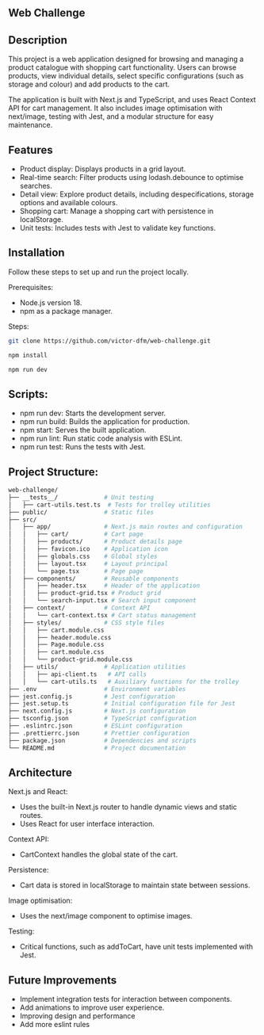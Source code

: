 ## Web Challenge


## Description

This project is a web application designed for browsing and managing a product catalogue with shopping cart 
functionality. Users can browse products, view individual details, select specific configurations (such as storage and 
colour) and add products to the cart.

The application is built with Next.js and TypeScript, and uses React Context API for cart management. It also includes 
image optimisation with next/image, testing with Jest, and a modular structure for easy maintenance.

## Features

- Product display: Displays products in a grid layout.
- Real-time search: Filter products using lodash.debounce to optimise searches.
- Detail view: Explore product details, including despecifications, storage options and available colours.
- Shopping cart: Manage a shopping cart with persistence in localStorage.
- Unit tests: Includes tests with Jest to validate key functions.

## Installation

Follow these steps to set up and run the project locally.

Prerequisites:

- Node.js version 18. 
- npm as a package manager.

Steps:

```bash
git clone https://github.com/victor-dfm/web-challenge.git

npm install

npm run dev
```

## Scripts:

- npm run dev: Starts the development server.
- npm run build: Builds the application for production.
- npm start: Serves the built application.
- npm run lint: Run static code analysis with ESLint.
- npm run test: Runs the tests with Jest.

## Project Structure:

```bash
web-challenge/
├── __tests__/             # Unit testing
│   ├── cart-utils.test.ts  # Tests for trolley utilities
├── public/                # Static files
├── src/
│   ├── app/               # Next.js main routes and configuration
│   │   ├── cart/          # Cart page
│   │   ├── products/      # Product details page
│   │   ├── favicon.ico    # Application icon
│   │   ├── globals.css    # Global styles
│   │   ├── layout.tsx     # Layout principal
│   │   └── page.tsx       # Page page
│   ├── components/        # Reusable components
│   │   ├── header.tsx     # Header of the application
│   │   ├── product-grid.tsx # Product grid
│   │   └── search-input.tsx # Search input component
│   ├── context/           # Context API
│   │   └── cart-context.tsx # Cart status management
│   ├── styles/            # CSS style files
│   │   ├── cart.module.css
│   │   ├── header.module.css
│   │   ├── Page.module.css
│   │   ├── cart.module.css
│   │   └── product-grid.module.css
│   ├── utils/             # Application utilities
│   │   ├── api-client.ts   # API calls
│   │   └── cart-utils.ts   # Auxiliary functions for the trolley
├── .env                   # Environment variables
├── jest.config.js         # Jest configuration
├── jest.setup.ts          # Initial configuration file for Jest
├── next.config.js         # Next.js configuration
├── tsconfig.json          # TypeScript configuration
├── .eslintrc.json         # ESLint configuration
├── .prettierrc.json       # Prettier configuration
├── package.json           # Dependencies and scripts
└── README.md              # Project documentation

```

## Architecture

Next.js and React:
- Uses the built-in Next.js router to handle dynamic views and static routes.
- Uses React for user interface interaction.

Context API:
- CartContext handles the global state of the cart.

Persistence:
- Cart data is stored in localStorage to maintain state between sessions.

Image optimisation:
- Uses the next/image component to optimise images.

Testing:
- Critical functions, such as addToCart, have unit tests implemented with Jest.

## Future Improvements

- Implement integration tests for interaction between components.
- Add animations to improve user experience.
- Improving design and performance
- Add more eslint rules
